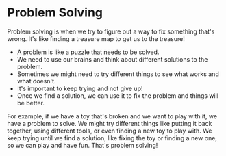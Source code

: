 # Problem Solving

Problem solving is when we try to figure out a way to fix something that's wrong. It's like finding a treasure map to get us to the treasure!

- A problem is like a puzzle that needs to be solved.
- We need to use our brains and think about different solutions to the problem.
- Sometimes we might need to try different things to see what works and what doesn't.
- It's important to keep trying and not give up!
- Once we find a solution, we can use it to fix the problem and things will be better.

For example, if we have a toy that's broken and we want to play with it, we have a problem to solve. We might try different things like putting it back together, using different tools, or even finding a new toy to play with. We keep trying until we find a solution, like fixing the toy or finding a new one, so we can play and have fun. That's problem solving!
